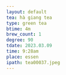 ```yaml
---
layout: default
tea: hà giang tea
type: green tea
btime: 4m
brew_count: 1
degree: 90
tdate: 2023.03.09
time: 9:28am
place: essen
ipath: tea00037.jpeg
---
```

